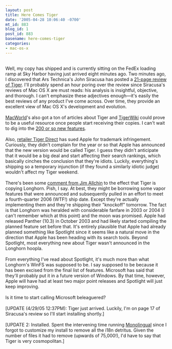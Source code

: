 ```yaml
---
layout: post
title: Here Comes Tiger
date: '2005-04-28 10:06:40 -0700'
mt_id: 883
blog_id: 1
post_id: 883
basename: here-comes-tiger
categories:
- mac-os-x
---
```

<br />Well, my copy has shipped and is currently sitting on the FedEx loading ramp at Sky Harbor having just arrived eight minutes ago. Two minutes ago, I discovered that Ars Technica's John Siracusa has posted a <a href="http://arstechnica.com/reviews/os/macosx-10.4.ars/1">21-page review of Tiger</a>. I'll probably spend an hour poring over the review since Siracusa's reviews of Mac OS X are must reads: his analysis is insightful, objective, and thorough. I can't emphasize these adjectives enough&#x2014;it's easily the best reviews of any product I've come across. Over time, they provide an excellent view of Mac OS X's development and evolution.<br /><br /><a href="http://www.macworld.com/">MacWorld</a>'s also got a ton of articles about Tiger and <a href="http://www.tigerwiki.com/">TigerWiki</a> could prove to be a useful resource once people start receiving their copies. I can't wait to dig into the <a href="http://www.apple.com/macosx/newfeatures/over200.html">200 or so new features</a>.<br /><br />Also, <a href="http://www.appleinsider.com/article.php?id=1039">retailer Tiger Direct</a> has sued Apple for trademark infringement. Curiously, they didn't complain for the year or so that Apple has announced that the new version would be called Tiger. I guess they didn't anticipate that it would be a big deal and start affecting their search rankings, which basically cinches the conclusion that they're idiots. Luckily, everything's shipping so a temporary injunction (if they found a similarly idiotic judge) wouldn't affect my Tiger weekend.<br /><br />There's been some <a href="http://macdailynews.com/index.php/weblog/comments/windows_czar_allchin_says_apple_copying_microsofts_windows_longhorn/">comment from Jim Allchin</a> to the effect that Tiger is copying Longhorn. Pish, I say. At best, they might be borrowing some vapor features that were announced and subsequently pulled in an effort to meet a fourth-quarter 2006 (WTF!) ship date. Except they're actually implementing them and they're shipping their "knockoff" tomorrow. The fact is that Longhorn was heralded with considerable fanfare in 2003 or 2004 (I can't remember which at this point) and the moon was promised. Apple had released Panther (10.3) in October 2003 and had likely started compiling the planned feature set before that. It's entirely plausible that Apple had already planned something like Spotlight since it seems like a natural move in the direction that Apple has been heading with its search tools. Beyond Spotlight, most everything new about Tiger wasn't announced in the Longhorn hoopla.<br /><br />From everything I've read about Spotlight, it's much more than what Longhorn's WinFS was supposed to be. I say supposed to be because it has been excised from the final list of features. Microsoft has said that they'll probably put it in a future version of Windows. By that time, however, Apple will have had at least two major point releases and Spotlight will just keep improving.<br /><br />Is it time to start calling Microsoft beleaguered?<br /><br />[UPDATE (4/29/05 12:37PM): Tiger just arrived. Luckily, I'm on page 17 of Siracusa's review so I'll start installing shortly.]<br /><br />[UPDATE 2: Installed. Spent the intervening time running <a href="http://monolingual.sourceforge.net/">Monolingual</a> since I forgot to customize my install to remove all the i18n detritus. Given the number of files it had to remove (upwards of 75,000!), I'd have to say that Tiger is very cosmopolitan.]<br /><br /><br />
